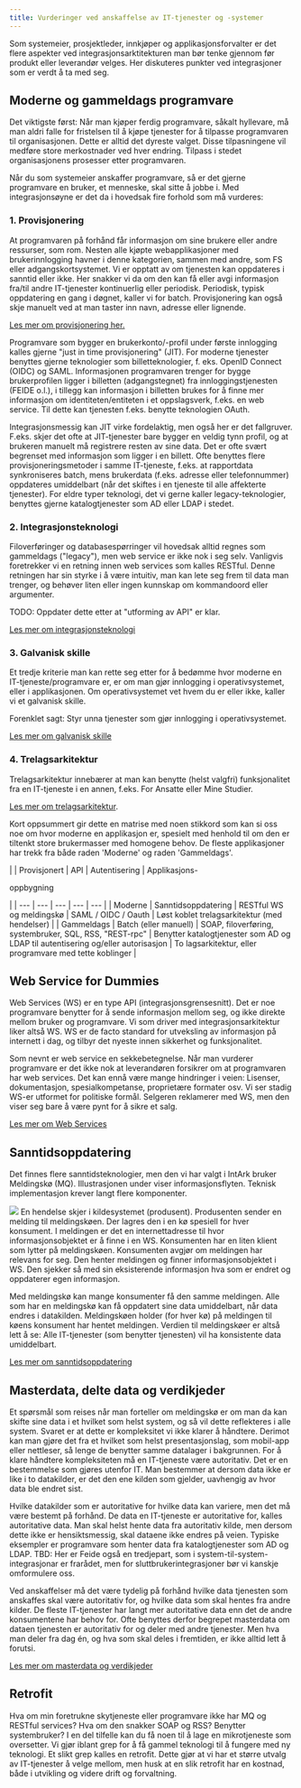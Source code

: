 ```yaml
---
title: Vurderinger ved anskaffelse av IT-tjenester og -systemer
---
```


Som systemeier, prosjektleder, innkjøper og applikasjonsforvalter er det flere aspekter ved integrasjonsarktitekturen man bør tenke gjennom før produkt eller leverandør velges. Her diskuteres punkter ved integrasjoner som er verdt å ta med seg.

## Moderne og gammeldags programvare

Det viktigste først: Når man kjøper ferdig programvare, såkalt hyllevare, må man aldri falle for fristelsen til å kjøpe tjenester for å tilpasse programvaren til organisasjonen. Dette er alltid det dyreste valget. Disse tilpasningene vil medføre store merkostnader ved hver endring. Tilpass i stedet organisasjonens prosesser etter programvaren.

Når du som systemeier anskaffer programvare, så er det gjerne programvare en bruker, et menneske, skal sitte å jobbe i. Med integrasjonsøyne er det da i hovedsak fire forhold som må vurderes:

### 1. Provisjonering

At programvaren på forhånd får informasjon om sine brukere eller andre ressurser, som rom. Nesten alle kjøpte webapplikasjoner med brukerinnlogging havner i denne kategorien, sammen med andre, som FS eller adgangskortsystemet. Vi er opptatt av om tjenesten kan oppdateres i sanntid eller ikke. Her snakker vi da om den kan få eller avgi informasjon fra/til andre IT-tjenester kontinuerlig eller periodisk. Periodisk, typisk oppdatering en gang i døgnet, kaller vi for batch. Provisjonering kan også skje manuelt ved at man taster inn navn, adresse eller lignende.

[Les mer om provisjonering her.](/docs/datadeling/veiledere/annet/anskaffelse/provisjonering)

Programvare som bygger en brukerkonto/-profil under første innlogging kalles gjerne "just in time provisjonering" (JIT). For moderne tjenester benyttes gjerne teknologier som billetteknologier, f. eks. OpenID Connect (OIDC) og SAML. Informasjonen programvaren trenger for bygge brukerprofilen ligger i billetten (adgangstegnet) fra innloggingstjenesten (FEIDE o.l.), i tillegg kan informasjon i billetten brukes for å finne mer informasjon om identiteten/entiteten i et oppslagsverk, f.eks. en web service. Til dette kan tjenesten f.eks. benytte teknologien OAuth.

Integrasjonsmessig kan JIT virke fordelaktig, men også her er det fallgruver. F.eks. skjer det ofte at JIT-tjenester bare bygger en veldig tynn profil, og at brukeren manuelt må registrere resten av sine data. Det er ofte svært begrenset med informasjon som ligger i en billett. Ofte benyttes flere provisjoneringsmetoder i samme IT-tjeneste, f.eks. at rapportdata synkroniseres batch, mens brukerdata (f.eks. adresse eller telefonnummer) oppdateres umiddelbart (når det skiftes i en tjeneste til alle affekterte tjenester). For eldre typer teknologi, det vi gerne kaller legacy-teknologier, benyttes gjerne katalogtjenester som AD eller LDAP i stedet.

### 2. Integrasjonsteknologi

Filoverføringer og databasespørringer vil hovedsak alltid regnes som gammeldags ("legacy"), men web service er ikke nok i seg selv. Vanligvis foretrekker vi en retning innen web services som kalles RESTful. Denne retningen har sin styrke i å være intuitiv, man kan lete seg frem til data man trenger, og behøver liten eller ingen kunnskap om kommandoord eller argumenter.

TODO: Oppdater dette etter at "utforming av API" er klar.

[Les mer om integrasjonsteknologi](/docs/datadeling/veiledere/annet/anskaffelse/integrasjonsteknologi)

### 3. Galvanisk skille

Et tredje kriterie man kan rette seg etter for å bedømme hvor moderne en IT-tjeneste/programvare er, er om man gjør innlogging i operativsystemet, eller i applikasjonen. Om operativsystemet vet hvem du er eller ikke, kaller vi et galvanisk skille.

Forenklet sagt: Styr unna tjenester som gjør innlogging i operativsystemet.

[Les mer om galvanisk skille](/docs/datadeling/veiledere/annet/anskaffelse/galvanisk-skille)

### 4. Trelagsarkitektur

Trelagsarkitektur innebærer at man kan benytte (helst valgfri) funksjonalitet fra en IT-tjeneste i en annen, f.eks. For Ansatte eller Mine Studier.

[Les mer om trelagsarkitektur](/docs/datadeling/veiledere/annet/anskaffelse/trelagsarkitektur).

Kort oppsummert gir dette en matrise med noen stikkord som kan si oss noe om hvor moderne en applikasjon er, spesielt med henhold til om den er tiltenkt store brukermasser med homogene behov. De fleste applikasjoner har trekk fra både raden 'Moderne' og raden 'Gammeldags'.

|  | Provisjonert | API | Autentisering | Applikasjons-

oppbygning

 |
| --- | --- | --- | --- | --- |
| Moderne | Sanntidsoppdatering | RESTful WS og meldingskø | SAML / OIDC / Oauth | Løst koblet trelagsarkitektur (med hendelser) |
| Gammeldags | Batch (eller manuell) | SOAP, filoverføring, systembruker, SQL, RSS, "REST-rpc" | Benytter katalogtjenester som AD og LDAP til autentisering og/eller autorisasjon | To lagsarkitektur, eller programvare med tette koblinger |

## Web Service for Dummies

Web Services (WS) er en type API (integrasjonsgrensesnitt). Det er noe programvare benytter for å sende informasjon mellom seg, og ikke direkte mellom bruker og programvare. Vi som driver med integrasjonsarkitektur liker altså WS. WS er de facto standard for utveksling av informasjon på internett i dag, og tilbyr det nyeste innen sikkerhet og funksjonalitet.

Som nevnt er web service en sekkebetegnelse. Når man vurderer programvare er det ikke nok at leverandøren forsikrer om at programvaren har web services. Det kan ennå være mange hindringer i veien: Lisenser, dokumentasjon, spesialkompetanse, proprietære formater osv. Vi ser stadig WS-er utformet for politiske formål. Selgeren reklamerer med WS, men den viser seg bare å være pynt for å sikre et salg.

[Les mer om Web Services](/docs/datadeling/veiledere/annet/anskaffelse/webservicefordummies)

## Sanntidsoppdatering

Det finnes flere sanntidsteknologier, men den vi har valgt i IntArk bruker Meldingskø (MQ). Illustrasjonen under viser informasjonsflyten. Teknisk implementasjon krever langt flere komponenter.

![](/datadeling/img/ia-diamond.jpg)
En hendelse skjer i kildesystemet (produsent). Produsenten sender en melding til meldingskøen. Der lagres den i en kø spesiell for hver konsument. I meldingen er det en internettadresse til hvor informasjonsobjektet er å finne i en WS. Konsumenten har en liten klient som lytter på meldingskøen. Konsumenten avgjør om meldingen har relevans for seg. Den henter meldingen og finner informasjonsobjektet i WS. Den sjekker så med sin eksisterende informasjon hva som er endret og oppdaterer egen informasjon.

Med meldingskø kan mange konsumenter få den samme meldingen. Alle som har en meldingskø kan få oppdatert sine data umiddelbart, når data endres i datakilden. Meldingskøen holder (for hver kø) på meldingen til køens konsument har hentet meldingen. Verdien til meldingskøer er altså lett å se: Alle IT-tjenester (som benytter tjenesten) vil ha konsistente data umiddelbart.

[Les mer om sanntidsoppdatering](/docs/datadeling/veiledere/annet/anskaffelse/sanntidsoppdatering)

## Masterdata, delte data og verdikjeder

Et spørsmål som reises når man forteller om meldingskø er om man da kan skifte sine data i et hvilket som helst system, og så vil dette reflekteres i alle system. Svaret er at dette er kompleksitet vi ikke klarer å håndtere. Derimot kan man gjøre det fra et hvilket som helst presentasjonslag, som mobil-app eller nettleser, så lenge de benytter samme datalager i bakgrunnen. For å klare håndtere kompleksiteten må en IT-tjeneste være autoritativ. Det er en bestemmelse som gjøres utenfor IT. Man bestemmer at dersom data ikke er like i to datakilder, er det den ene kilden som gjelder, uavhengig av hvor data ble endret sist.

Hvilke datakilder som er autoritative for hvilke data kan variere, men det må være bestemt på forhånd. De data en IT-tjeneste er autoritative for, kalles autoritative data. Man skal helst hente data fra autoritativ kilde, men dersom dette ikke er hensiktsmessig, skal dataene ikke endres på veien. Typiske eksempler er programvare som henter data fra katalogtjenester som AD og LDAP. TBD: Her er Feide også en tredjepart, som i system-til-system-integrasjonar er frarådet, men for sluttbrukerintegrasjoner bør vi kanskje omformulere oss.

Ved anskaffelser må det være tydelig på forhånd hvilke data tjenesten som anskaffes skal være autoritativ for, og hvilke data som skal hentes fra andre kilder. De fleste IT-tjenester har langt mer autoritative data enn det de andre konsumentene har behov for. Ofte benyttes derfor begrepet masterdata om dataen tjenesten er autoritativ for og deler med andre tjenester. Men hva man deler fra dag én, og hva som skal deles i fremtiden, er ikke alltid lett å forutsi.

[Les mer om masterdata og verdikjeder](/docs/datadeling/veiledere/annet/anskaffelse/masterdata-verdikjeder)

## Retrofit

Hva om min foretrukne skytjeneste eller programvare ikke har MQ og RESTful services? Hva om den snakker SOAP og RSS? Benytter systembruker? I en del tilfelle kan du få noen til å lage en mikrotjeneste som oversetter. Vi gjør iblant grep for å få gammel teknologi til å fungere med ny teknologi. Et slikt grep kalles en retrofit. Dette gjør at vi har et større utvalg av IT-tjenester å velge mellom, men husk at en slik retrofit har en kostnad, både i utvikling og videre drift og forvaltning.
